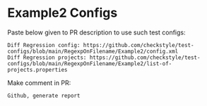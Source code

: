 # Example2 Configs
Paste below given to PR description to use such test configs:
```
Diff Regression config: https://github.com/checkstyle/test-configs/blob/main/RegexpOnFilename/Example2/config.xml
Diff Regression projects: https://github.com/checkstyle/test-configs/blob/main/RegexpOnFilename/Example2/list-of-projects.properties
```
Make comment in PR:
```
Github, generate report
```
